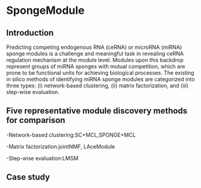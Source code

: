 # SpongeModule
## Introduction
Predicting competing endogenous RNA (ceRNA) or microRNA (miRNA) sponge modules is a challenge and meaningful task in revealing ceRNA regulation mechanism at the module level. Modules upon this backdrop represent groups of miRNA sponges with mutual competition, which are prone to be functional units for achieving biological processes. The existing in silico methods of identifying miRNA sponge modules are categorized into three types: (i) network-based clustering, (ii) matrix factorization, and (iii) step-wise evaluation. 

## Five representative module discovery methods for comparison

-Network-based clustering:SC+MCL,SPONGE+MCL

-Matrix factorization:jointNMF, LAceModule

-Step-wise evaluation:LMSM

## Case study
